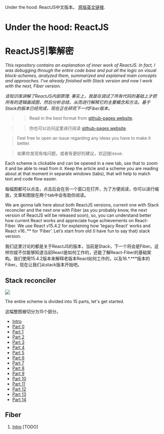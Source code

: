 Under the hood: ReactJS中文版本。
[原版英文链接](https://github.com/Bogdan-Lyashenko/Under-the-hood-ReactJS).

# Under the hood: ReactJS
# ReactJS引擎解密

<em> This repository contains an explanation of inner work of ReactJS. In fact, I was debugging through the entire code base and put all the logic on visual block-schemes, analyzed them, summarized and explained main concepts and approaches. I've already finished with Stack version and now I work with the next, Fiber version.  </em>

<em> 该知识库讲解了ReactJS内部原理. 事实上，我是在调试了所有代码的基础上才把所有的逻辑画成图，然后分析总结，从而进行解释它的主要概念和方法。基于Stack的版本已经完成，现在正在研究下一代Fiber版本。</em>

>> Read in the best format from [github-pages website](https://bogdan-lyashenko.github.io/Under-the-hood-ReactJS/).

>> 你也可以访问这里进行阅读 [github-pages website](https://bogdan-lyashenko.github.io/Under-the-hood-ReactJS/).

> Feel free to open an issue regarding any ideas you have to make it better.

> 如果你发现有啥问题，或者有更好的建议，欢迎提issue.

Each scheme is clickable and can be opened in a new tab, use that to zoom it and be able to read from it. Keep the article and a scheme you are reading about at that moment in separate windows (tabs), that will help to match text and code flow easier.

每幅图都可以点击，点击后会在另一个窗口在打开，为了方便阅读，你可以进行缩放。文章和图放在两个tab中会有助你阅读。

We are gonna talk here about both ReactJS versions, current one with Stack reconciler and the next one with Fiber (as you probably know, the next version of ReactJS will be released soon), so, you can understand better how current React works and appreciate huge achievements on React-Fiber.  We use React v15.4.2 for explaining how ‘legacy React’ works and React v16.*.*** for ‘Fiber’. Let’s start from old (I have fun to say that) stack version.

我们这里讨论的都是关于ReactJS的版本，当前是Stack，下一个将会是Fiber。这样你就不仅能够知道当前React是如何工作的，还能了解React-Fiber的基础架构。我们使用15.4.2版本来解释老版本React如何工作的，以及16.*.***版本的Fiber。现在让我们从stack版本开始吧。


## Stack reconciler
[![](./stack/images/intro/all-page-stack-reconciler-25-scale.jpg)](./stack/images/intro/all-page-stack-reconciler.svg)

The entire scheme is divided into 15 parts, let's get started.

这幅整图被切分为15个部分。

* [Intro](./stack/book/Intro.md)
* [Part 0](./stack/book/Part-0.md)
* [Part 1](./stack/book/Part-1.md)
* [Part 2](./stack/book/Part-2.md)
* [Part 3](./stack/book/Part-3.md)
* [Part 4](./stack/book/Part-4.md)
* [Part 5](./stack/book/Part-5.md)
* [Part 6](./stack/book/Part-6.md)
* [Part 7](./stack/book/Part-7.md)
* [Part 8](./stack/book/Part-8.md)
* [Part 9](./stack/book/Part-9.md)
* [Part 10](./stack/book/Part-10.md)
* [Part 11](./stack/book/Part-11.md)
* [Part 12](./stack/book/Part-12.md)
* [Part 13](./stack/book/Part-13.md)
* [Part 14](./stack/book/Part-14.md)



## Fiber
1. [Intro](./fiber/book/Intro.md) [TODO]
